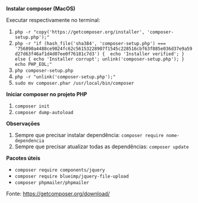 **Instalar composer (MacOS)**


Executar respectivamente no terminal:

1. `php -r "copy('https://getcomposer.org/installer', 'composer-setup.php');"`
2. `php -r "if (hash_file('sha384', 'composer-setup.php') === '756890a4488ce9024fc62c56153228907f1545c228516cbf63f885e036d37e9a59d27d63f46af1d4d07ee0f76181c7d3') {  echo 'Installer verified'; } else { echo 'Installer corrupt'; unlink('composer-setup.php'); } echo PHP_EOL;"`
3. `php composer-setup.php`
4. `php -r "unlink('composer-setup.php');"`
5. `sudo mv composer.phar /usr/local/bin/composer`
  
   
**Iniciar composer no projeto PHP**

1. `composer init`
2. `composer dump-autoload`
    
   
**Observaçōes**

1. Sempre que precisar instalar dependência: `composer require nome-dependencia`
2. Sempre que precisar atualizar todas as dependências: `composer update`

 
**Pacotes úteis**

- `composer require components/jquery`
- `composer require blueimp/jquery-file-upload`
- `composer phpmailer/phpmailer`

 
Fonte: https://getcomposer.org/download/
